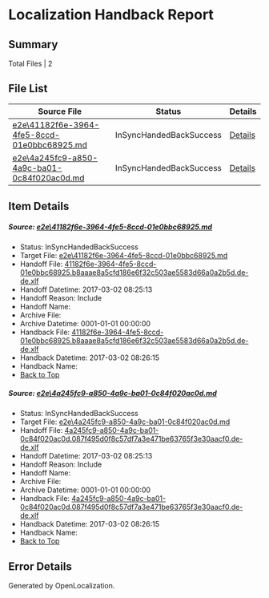 # <a name='report-top'></a> Localization Handback Report

## Summary
 Total Files | 2

## File List
 Source File | Status | Details 
 ----------- | ------ | ------- 
 [e2e\41182f6e-3964-4fe5-8ccd-01e0bbc68925.md](https://github.com/OpenLocalizationTestOrg/ol-test4/blob/0a9acd6c6e1ee05eb755f50daa77a823e795a9a7/e2e/41182f6e-3964-4fe5-8ccd-01e0bbc68925.md) | InSyncHandedBackSuccess | [Details](#05c8437381170c91eff9137fa872c891b7453a9f1)
 [e2e\4a245fc9-a850-4a9c-ba01-0c84f020ac0d.md](https://github.com/OpenLocalizationTestOrg/ol-test4/blob/0a9acd6c6e1ee05eb755f50daa77a823e795a9a7/e2e/4a245fc9-a850-4a9c-ba01-0c84f020ac0d.md) | InSyncHandedBackSuccess | [Details](#40bef9724218d9649cd7a0a209a3289144f32f932)

## Item Details
##### <a name='05c8437381170c91eff9137fa872c891b7453a9f1'></a> Source: [e2e\41182f6e-3964-4fe5-8ccd-01e0bbc68925.md](https://github.com/OpenLocalizationTestOrg/ol-test4/blob/0a9acd6c6e1ee05eb755f50daa77a823e795a9a7/e2e/41182f6e-3964-4fe5-8ccd-01e0bbc68925.md)
* Status: InSyncHandedBackSuccess
* Target File: [e2e\41182f6e-3964-4fe5-8ccd-01e0bbc68925.md](https://github.com/OpenLocalizationTestOrg/ol-test4-dede/blob/5140f5ab2f31866a7b9cef9017d30d04994621aa/e2e/41182f6e-3964-4fe5-8ccd-01e0bbc68925.md)
* Handoff File: [41182f6e-3964-4fe5-8ccd-01e0bbc68925.b8aaae8a5cfd186e6f32c503ae5583d66a0a2b5d.de-de.xlf](https://github.com/OpenLocalizationTestOrg/ol-test4-handoff/blob/57470283d1963cae41a19d8b80e08a4d44899bd3/ol-handoff/OpenLocalizationTestOrg/ol-test4-dede/xinjiang/41182f6e-3964-4fe5-8ccd-01e0bbc68925.b8aaae8a5cfd186e6f32c503ae5583d66a0a2b5d.de-de.xlf)
* Handoff Datetime: 2017-03-02 08:25:13
* Handoff Reason: Include
* Handoff Name: 
* Archive File: 
* Archive Datetime: 0001-01-01 00:00:00
* Handback File: [41182f6e-3964-4fe5-8ccd-01e0bbc68925.b8aaae8a5cfd186e6f32c503ae5583d66a0a2b5d.de-de.xlf](https://github.com/OpenLocalizationTestOrg/ol-test4-handback/blob/aafbe375772d865af2fa189f410861948f2523fc/ol-handback/OpenLocalizationTestOrg/ol-test4-dede/xinjiang/41182f6e-3964-4fe5-8ccd-01e0bbc68925.b8aaae8a5cfd186e6f32c503ae5583d66a0a2b5d.de-de.xlf)
* Handback Datetime: 2017-03-02 08:26:15
* Handback Name: 
* [Back to Top](#report-top)

##### <a name='40bef9724218d9649cd7a0a209a3289144f32f932'></a> Source: [e2e\4a245fc9-a850-4a9c-ba01-0c84f020ac0d.md](https://github.com/OpenLocalizationTestOrg/ol-test4/blob/0a9acd6c6e1ee05eb755f50daa77a823e795a9a7/e2e/4a245fc9-a850-4a9c-ba01-0c84f020ac0d.md)
* Status: InSyncHandedBackSuccess
* Target File: [e2e\4a245fc9-a850-4a9c-ba01-0c84f020ac0d.md](https://github.com/OpenLocalizationTestOrg/ol-test4-dede/blob/5140f5ab2f31866a7b9cef9017d30d04994621aa/e2e/4a245fc9-a850-4a9c-ba01-0c84f020ac0d.md)
* Handoff File: [4a245fc9-a850-4a9c-ba01-0c84f020ac0d.087f495d0f8c57df7a3e471be63765f3e30aacf0.de-de.xlf](https://github.com/OpenLocalizationTestOrg/ol-test4-handoff/blob/57470283d1963cae41a19d8b80e08a4d44899bd3/ol-handoff/OpenLocalizationTestOrg/ol-test4-dede/xinjiang/4a245fc9-a850-4a9c-ba01-0c84f020ac0d.087f495d0f8c57df7a3e471be63765f3e30aacf0.de-de.xlf)
* Handoff Datetime: 2017-03-02 08:25:13
* Handoff Reason: Include
* Handoff Name: 
* Archive File: 
* Archive Datetime: 0001-01-01 00:00:00
* Handback File: [4a245fc9-a850-4a9c-ba01-0c84f020ac0d.087f495d0f8c57df7a3e471be63765f3e30aacf0.de-de.xlf](https://github.com/OpenLocalizationTestOrg/ol-test4-handback/blob/aafbe375772d865af2fa189f410861948f2523fc/ol-handback/OpenLocalizationTestOrg/ol-test4-dede/xinjiang/4a245fc9-a850-4a9c-ba01-0c84f020ac0d.087f495d0f8c57df7a3e471be63765f3e30aacf0.de-de.xlf)
* Handback Datetime: 2017-03-02 08:26:15
* Handback Name: 
* [Back to Top](#report-top)


## Error Details

Generated by OpenLocalization.
